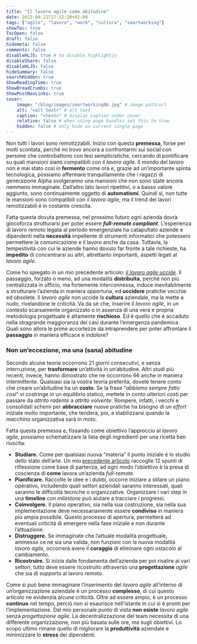 ```yaml
---
title: "Il lavoro agile come abitudine"
date: 2022-09-21T17:32:20+02:00
tags: ["agile", "lavoro", "work", "cultura", "smartworking"]
showToc: true
TocOpen: false
draft: false
hidemeta: false
comments: false
disableHLJS: true # to disable highlightjs
disableShare: false
disableHLJS: false
hideSummary: false
searchHidden: true
ShowReadingTime: true
ShowBreadCrumbs: true
ShowPostNavLinks: true
cover:
    image: "/blog/images/smartworking06.jpg" # image path/url
    alt: "<alt text>" # alt text
    caption: "<text>" # display caption under cover
    relative: false # when using page bundles set this to true
    hidden: false # only hide on current single page
---
```

Non tutti i lavori sono remotizzabili. Inizio con questa **premessa**, forse per molti scontata, perché mi trovo ancora a confrontarmi sui social con persone che controbattono con tesi semplicistiche, cercando di pontificare su quali mansioni siano compatibili con il *lavoro agile*. Il mondo del lavoro non é mai stato così in **fermento** come ora e, grazie ad un’importante spinta tecnologica, possiamo affermare tranquillamente che i ragazzi di generazione Alpha svolgeranno una mansioni che non sono state ancora nemmeno immaginate. Dall’altro lato lavori ripetitivi, o a basso valore aggiunto, sono continuamente oggetto di **automatismi**. Quindi sì, non tutte le mansioni sono compatibili con il *lavoro agile*, ma il trend dei lavori remotizzabili é in costante crescita.

Fatta questa dovuta premessa, nel prossimo futuro ogni azienda dovrà giocoforza strutturarsi per poter essere ***full-remote compliant***. L’esperienza di lavoro remoto legata al periodo emergenziale ha catapultato aziende e dipendenti nella **necessità** impellente di strumenti informatici che potessero permettere la comunicazione e il lavoro anche da casa. Tuttavia, la tempestività con cui le aziende hanno dovuto far fronte a tale richieste, ha **impedito** di concentrarsi su altri, altrettanto importanti, aspetti legati al *lavoro agile.* 

Come ho spiegato in un mio precedente articolo: *[il lavoro agile uccide](https://simonevellei.com/blog/posts/il-lavoro-agile-uccide/).* Il passaggio, forzato o meno, ad una modalità **distribuita**, perché non più centralizzata in ufficio, ma fortemente interconnessa, induce inevitabilmente a strutturare l’azienda in maniera opportuna, ed **uccidere** pratiche vecchie ed obsolete. Il *lavoro agile* non uccide la **cultura** aziendale, ma la mette a nudo, rivelandone le criticità. Va da sé che, inserire il *lavoro agile*, in un contesto scarsamente organizzato o in assenza di una vera e propria metodologia progettuale è altamente **rischioso**. Ed è quello che è accaduto nella stragrande maggioranza dei casi durante l’emergenza pandemica. Quali sono allora le prime accortezze da intraprendere per poter affrontare il **passaggio** in maniera efficace e indolore?

### Non un’eccezione, ma una (sana) abitudine

Secondo alcune teorie occorrono 21 giorni consecutivi, e senza interruzione, per **trasformare** un’attività in un’abitudine. Altri studi più recenti, invece, hanno dimostrato che ne occorrono 66 anche in maniera intermittente. Qualsiasi sia la vostra teoria preferita, dovete tenere conto che creare un’abitudine ha un **costo**. Se la frase “*abbiamo sempre fatto così*” vi costringe in un equilibrio statico, mettete in conto ulteriori costi per passare da *attrito radente* a *attrito volvente*. Rompere, infatti, i vecchi e consolidati schemi per **abbracciare** nuove pratiche ha bisogno di un *effort* iniziale molto importante, che tenderà, poi, a stabilizzarsi quando la *macchina* organizzativa sarà in moto.

Fatta questa premessa e, fissando come obiettivo l’approccio al *lavoro agile*, possiamo schematizzare la lista degli ingredienti per una ricetta ben riuscita:

- **Studiare.** Come per qualsiasi nuova “materia” il punto iniziale é lo studio dello stato dell’arte. Un mio [precedente articolo](https://simonevellei.com/blog/posts/12-indizi-che-dello-smartworking-non-hai-capito-nulla/) raccoglie 12 spunti di riflessione come base di partenza, ad ogni modo l’obiettivo è la presa di coscienza di **come** lavora un’azienda *full-remote*.
- **Pianificare.** Raccolte le idee e i dubbi, occorre iniziare a stilare un piano operativo, includendo quali settori aziendali saranno interessati, quali saranno le difficoltà tecniche o organizzative. Organizzare i vari step in una **timeline** con *milestone* può aiutare a tracciare i progressi.
- **Coinvolgere.** Il piano operativo, sia nella sua costruzione, sia nella sua implementazione deve necessariamente essere **condiviso** in maniera più ampia possibile. Questo processo di apertura, permetterà ad eventuali criticità di emergere nella fase iniziale e non durante l’attuazione.
- **Distruggere.** Se immaginate che l’attuale modalità progettuale, ammesso ce ne sia una valida, non funzioni con la nuova modalità *lavoro agile,* occorrerà avere il **coraggio** di eliminare ogni ostacolo al cambiamento.
- **Ricostruire.** Si inizia dalle fondamenta dell’azienda per poi risalire ai vari settori, tutto deve essere ricostruito attraverso una **progettazione** *agile* che sia di supporto al lavoro remoto.

Come si può bene immaginare l’inserimento del *lavoro agile* all’interno di un’organizzazione aziendale è un processo **complesso**, di cui questo articolo ne evidenzia alcune criticità. Oltre ad essere ampio, è un processo **continuo** nel tempo, perciò non si esaurisce nell’istante in cui si è pronti per l’implementazione. Dal mio personale punto di vista **non esiste** *lavoro agile* senza *progettazione agile*. La decentralizzazione del team necessita di una differente organizzazione, non più basata sulle ore, ma sugli obiettivi. Lo scopo ultimo rimane quello di migliorare la **produttività** aziendale e minimizzare lo **stress** dei dipendenti.